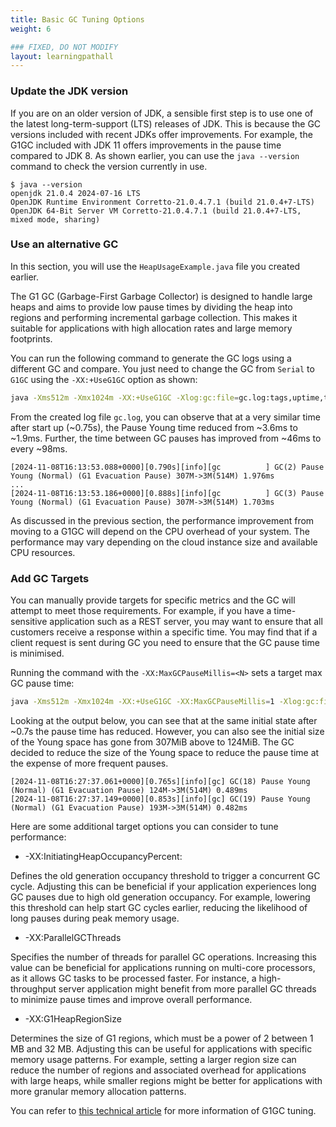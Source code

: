 ```yaml
---
title: Basic GC Tuning Options
weight: 6

### FIXED, DO NOT MODIFY
layout: learningpathall
---
```


### Update the JDK version 

If you are on an older version of JDK, a sensible first step is to use one of the latest long-term-support (LTS) releases of JDK. This is because the GC versions included with recent JDKs offer improvements. For example, the G1GC included with JDK 11 offers improvements in the pause time compared to JDK 8. As shown earlier, you can use the `java --version` command to check the version currently in use. 

```output
$ java --version
openjdk 21.0.4 2024-07-16 LTS
OpenJDK Runtime Environment Corretto-21.0.4.7.1 (build 21.0.4+7-LTS)
OpenJDK 64-Bit Server VM Corretto-21.0.4.7.1 (build 21.0.4+7-LTS, mixed mode, sharing)
```


### Use an alternative GC

In this section, you will use the `HeapUsageExample.java` file you created earlier. 

The G1 GC (Garbage-First Garbage Collector) is designed to handle large heaps and aims to provide low pause times by dividing the heap into regions and performing incremental garbage collection. This makes it suitable for applications with high allocation rates and large memory footprints.

You can run the following command to generate the GC logs using a different GC and compare. You just need to change the GC from `Serial` to `G1GC` using the `-XX:+UseG1GC` option as shown:

```bash
java -Xms512m -Xmx1024m -XX:+UseG1GC -Xlog:gc:file=gc.log:tags,uptime,time,level:filecount=10,filesize=16m HeapUsageExample.java
```
From the created log file `gc.log`, you can observe that at a very similar time after start up (~0.75s), the Pause Young time reduced from ~3.6ms to ~1.9ms. Further, the time between GC pauses has improved from ~46ms to every ~98ms.

```output
[2024-11-08T16:13:53.088+0000][0.790s][info][gc          ] GC(2) Pause Young (Normal) (G1 Evacuation Pause) 307M->3M(514M) 1.976ms
...
[2024-11-08T16:13:53.186+0000][0.888s][info][gc          ] GC(3) Pause Young (Normal) (G1 Evacuation Pause) 307M->3M(514M) 1.703ms
```
As discussed in the previous section, the performance improvement from moving to a G1GC will depend on the CPU overhead of your system. The performance may vary depending on the cloud instance size and available CPU resources. 

### Add GC Targets

You can manually provide targets for specific metrics and the GC will attempt to meet those requirements. For example, if you have a time-sensitive application such as a REST server, you may want to ensure that all customers receive a response within a specific time. You may find that if a client request is sent during GC you need to ensure that the GC pause time is minimised. 

Running the command with the `-XX:MaxGCPauseMillis=<N>` sets a target max GC pause time:

```bash
java -Xms512m -Xmx1024m -XX:+UseG1GC -XX:MaxGCPauseMillis=1 -Xlog:gc:file=gc.log:tags,uptime,time,level:filecount=10,filesize=16m HeapUsageExample.java
```

Looking at the output below, you can see that at the same initial state after ~0.7s the pause time has reduced. However, you can also see the initial size of the Young space has gone from 307MiB above to 124MiB. The GC decided to reduce the size of the Young space to reduce the pause time at the expense of more frequent pauses. 

```output
[2024-11-08T16:27:37.061+0000][0.765s][info][gc] GC(18) Pause Young (Normal) (G1 Evacuation Pause) 124M->3M(514M) 0.489ms
[2024-11-08T16:27:37.149+0000][0.853s][info][gc] GC(19) Pause Young (Normal) (G1 Evacuation Pause) 193M->3M(514M) 0.482ms
```

Here are some additional target options you can consider to tune performance:

-   -XX:InitiatingHeapOccupancyPercent: 

Defines the old generation occupancy threshold to trigger a concurrent GC cycle. Adjusting this can be beneficial if your application experiences long GC pauses due to high old generation occupancy. For example, lowering this threshold can help start GC cycles earlier, reducing the likelihood of long pauses during peak memory usage.

-   -XX:ParallelGCThreads

Specifies the number of threads for parallel GC operations. Increasing this value can be beneficial for applications running on multi-core processors, as it allows GC tasks to be processed faster. For instance, a high-throughput server application might benefit from more parallel GC threads to minimize pause times and improve overall performance.

-   -XX:G1HeapRegionSize

Determines the size of G1 regions, which must be a power of 2 between 1 MB and 32 MB. Adjusting this can be useful for applications with specific memory usage patterns. For example, setting a larger region size can reduce the number of regions and associated overhead for applications with large heaps, while smaller regions might be better for applications with more granular memory allocation patterns.

You can refer to [this technical article](https://www.oracle.com/technical-resources/articles/java/g1gc.html) for more information of G1GC tuning. 

